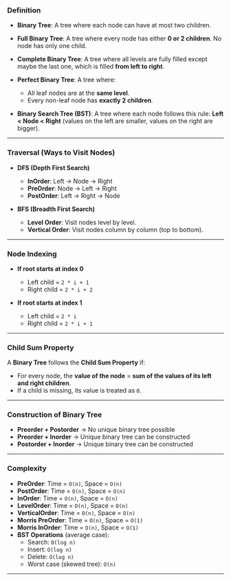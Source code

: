 ### Definition  

- **Binary Tree**: A tree where each node can have at most two children.  

- **Full Binary Tree**: A tree where every node has either **0 or 2 children**. No node has only one child.  

- **Complete Binary Tree**: A tree where all levels are fully filled except maybe the last one, which is filled **from left to right**.  

- **Perfect Binary Tree**: A tree where:  
  - All leaf nodes are at the **same level**.  
  - Every non-leaf node has **exactly 2 children**.  

- **Binary Search Tree (BST)**: A tree where each node follows this rule:  **Left < Node < Right** (values on the left are smaller, values on the right are bigger).  

<hr>

### Traversal (Ways to Visit Nodes)  

- **DFS (Depth First Search)**  

  - **InOrder**: Left → Node → Right  
  - **PreOrder**: Node → Left → Right  
  - **PostOrder**: Left → Right → Node  

- **BFS (Breadth First Search)** 

  - **Level Order**: Visit nodes level by level.  
  - **Vertical Order**: Visit nodes column by column (top to bottom).  


<hr>

### Node Indexing  

- **If root starts at index 0**  
  - Left child = `2 * i + 1`  
  - Right child = `2 * i + 2`  

- **If root starts at index 1**  
  - Left child = `2 * i`  
  - Right child = `2 * i + 1`  

<hr>

### Child Sum Property  

A **Binary Tree** follows the **Child Sum Property** if:  

- For every node, the **value of the node** = **sum of the values of its left and right children**.  
- If a child is missing, its value is treated as `0`.  

<hr>

### Construction of Binary Tree  

- **Preorder + Postorder** → No unique binary tree possible  
- **Preorder + Inorder** → Unique binary tree can be constructed  
- **Postorder + Inorder** → Unique binary tree can be constructed  


<hr>

### Complexity  

- **PreOrder**: Time = `O(n)`, Space = `O(n)`  
- **PostOrder**: Time = `O(n)`, Space = `O(n)`  
- **InOrder**: Time = `O(n)`, Space = `O(n)`  
- **LevelOrder**: Time = `O(n)`, Space = `O(n)`  
- **VerticalOrder**: Time = `O(n)`, Space = `O(n)`  
- **Morris PreOrder**: Time = `O(n)`, Space = `O(1)`  
- **Morris InOrder**: Time = `O(n)`, Space = `O(1)`  
- **BST Operations** (average case):  
  - Search: `O(log n)`  
  - Insert: `O(log n)`  
  - Delete: `O(log n)`  
  - Worst case (skewed tree): `O(n)`  

<hr>
